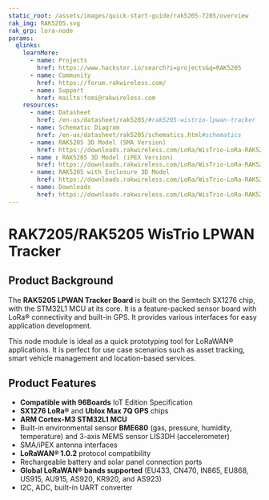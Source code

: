 ```yaml
---
static_root: /assets/images/quick-start-guide/rak5205-7205/overview
rak_img: RAK5205.svg
rak_grp: lora-node
params:
  qlinks:
    learnMore:
      - name: Projects
        href: https://www.hackster.io/search?i=projects&q=RAK5205
      - name: Community
        href: https://forum.rakwireless.com/
      - name: Support
        href: mailto:fomi@rakwireless.com
    resources:
      - name: Datasheet
        href: /en-us/datasheet/rak5205/#rak5205-wistrio-lpwan-tracker
      - name: Schematic Diagram
        href: /en-us/datasheet/rak5205/schematics.html#schematics
      - name: RAK5205 3D Model (SMA Version)
        href: https://downloads.rakwireless.com/LoRa/WisTrio-LoRa-RAK5205/Hardware_Specification/
      - name : RAK5205 3D Model (iPEX Version)
        href: https://downloads.rakwireless.com/LoRa/WisTrio-LoRa-RAK5205/Hardware_Specification/RAK5205-IPEX-3D-File.zip
      - name: RAK5205 with Enclosure 3D Model
        href: https://downloads.rakwireless.com/LoRa/WisTrio-LoRa-RAK5205/Hardware_Specification/RAK5205_with_Enclosure_3D-File.zip
      - name: Downloads
        href: https://downloads.rakwireless.com/LoRa/WisTrio-LoRa-RAK5205/
---
```


# RAK7205/RAK5205 WisTrio LPWAN Tracker

<rk-img
  :src="`${$frontmatter.static_root}/exlexmejfxoowom4gmuf.jpg`"
  width="70%"
  figure-number="1"
  caption="RAK7205/RAK5205 WisTrio LPWAN Tracker Product View"
/>

## Product Background

The **RAK5205 LPWAN Tracker Board** is built on the Semtech SX1276 chip, with the STM32L1 MCU at its core. It is a feature-packed sensor board with LoRa® connectivity and built-in GPS. It provides various interfaces for easy application development.

This node module is ideal as a quick prototyping tool for LoRaWAN® applications. It is perfect for use case scenarios such as asset tracking, smart vehicle management and location-based services.

<rk-btn
  src="quick-start-guide.html"
  label="Set up Your RAK5205 RAK5205 WisTrio LPWAN Tracker"
/>

<rk-quick-links :params="$frontmatter.params.qlinks" />

## Product Features

- **Compatible with 96Boards** IoT Edition Specification
- **SX1276 LoRa®** and **Ublox Max 7Q GPS** chips
- **ARM Cortex-M3 STM32L1 MCU**
- Built-in environmental sensor **BME680** (gas, pressure, humidity, temperature) and 3-axis MEMS sensor LIS3DH (accelerometer)
- SMA/iPEX antenna interfaces
- **LoRaWAN® 1.0.2** protocol compatibility
- Rechargeable battery and solar panel connection ports
- **Global LoRaWAN® bands supported** (EU433, CN470, IN865, EU868, US915, AU915, AS920, KR920, and AS923)
- I2C, ADC, built-in UART converter
